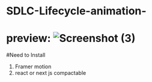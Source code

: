 # SDLC-Lifecycle-animation-
# preview: ![Screenshot (3)](https://github.com/user-attachments/assets/c8b54cac-7cb2-43a9-b769-15dc189a16c8)


#Need to Install 
1. Framer motion 
2. react or next js compactable 
